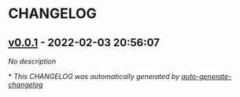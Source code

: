 # CHANGELOG

## [v0.0.1](https://github.com/tomarv2/terraform-azure-network-security-group/releases/tag/v0.0.1) - 2022-02-03 20:56:07

*No description*

\* *This CHANGELOG was automatically generated by [auto-generate-changelog](https://github.com/BobAnkh/auto-generate-changelog)*
